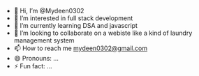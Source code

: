- 👋 Hi, I’m @Mydeen0302
- 👀 I’m interested in full stack development 
- 🌱 I’m currently learning DSA and javascript
- 💞️ I’m looking to collaborate on a webiste like a kind of laundry management system
- 📫 How to reach me mydeen0302@gmail.com
- 😄 Pronouns: ...
- ⚡ Fun fact: ...

<!---
Mydeen0302/Mydeen0302 is a ✨ special ✨ repository because its `README.md` (this file) appears on your GitHub profile.
You can click the Preview link to take a look at your changes.
--->
